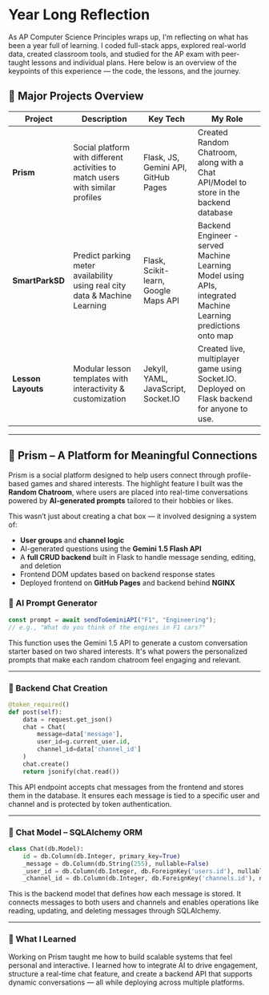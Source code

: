 # Year Long Reflection

As AP Computer Science Principles wraps up, I'm reflecting on what has been a year full of learning. I coded full-stack apps, explored real-world data, created classroom tools, and studied for the AP exam with peer-taught lessons and individual plans. Here below is an overview of the keypoints of this experience — the code, the lessons, and the journey.

## 🧩 Major Projects Overview

| Project            | Description                                                 | Key Tech                               | My Role                        |
| ------------------ | ----------------------------------------------------------- | -------------------------------------- | ------------------------------ |
| **Prism**          | Social platform with different activities to match users with similar profiles     | Flask, JS, Gemini API, GitHub Pages    | Created Random Chatroom, along with a Chat API/Model to store in the backend database |
| **SmartParkSD**    | Predict parking meter availability using real city data & Machine Learning     | Flask, Scikit-learn, Google Maps API   | Backend Engineer - served Machine Learning Model using APIs, integrated Machine Learning predictions onto map      |
| **Lesson Layouts** | Modular lesson templates with interactivity & customization | Jekyll, YAML, JavaScript, Socket.IO | Created live, multiplayer game using Socket.IO. Deployed on Flask backend for anyone to use.      |

---

## 🔷 Prism – A Platform for Meaningful Connections


Prism is a social platform designed to help users connect through profile-based games and shared interests. The highlight feature I built was the **Random Chatroom**, where users are placed into real-time conversations powered by **AI-generated prompts** tailored to their hobbies or likes.

This wasn’t just about creating a chat box — it involved designing a system of:
- **User groups** and **channel logic**
- AI-generated questions using the **Gemini 1.5 Flash API**
- A **full CRUD backend** built in Flask to handle message sending, editing, and deletion
- Frontend DOM updates based on backend response states
- Deployed frontend on **GitHub Pages** and backend behind **NGINX**

### 🤖 AI Prompt Generator  
```js
const prompt = await sendToGeminiAPI("F1", "Engineering");
// e.g., "What do you think of the engines in F1 cars?"
```

This function uses the Gemini 1.5 API to generate a custom conversation starter based on two shared interests. It's what powers the personalized prompts that make each random chatroom feel engaging and relevant.

---

### 📮 Backend Chat Creation

```python
@token_required()
def post(self):
    data = request.get_json()
    chat = Chat(
        message=data['message'],
        user_id=g.current_user.id,
        channel_id=data['channel_id']
    )
    chat.create()
    return jsonify(chat.read())
```

This API endpoint accepts chat messages from the frontend and stores them in the database. It ensures each message is tied to a specific user and channel and is protected by token authentication.

---

### 🧾 Chat Model – SQLAlchemy ORM

```python
class Chat(db.Model):
    id = db.Column(db.Integer, primary_key=True)
    _message = db.Column(db.String(255), nullable=False)
    _user_id = db.Column(db.Integer, db.ForeignKey('users.id'), nullable=False)
    _channel_id = db.Column(db.Integer, db.ForeignKey('channels.id'), nullable=False)
```

This is the backend model that defines how each message is stored. It connects messages to both users and channels and enables operations like reading, updating, and deleting messages through SQLAlchemy.

---

### 🧠 What I Learned

Working on Prism taught me how to build scalable systems that feel personal and interactive. I learned how to integrate AI to drive engagement, structure a real-time chat feature, and create a backend API that supports dynamic conversations — all while deploying across multiple platforms.

